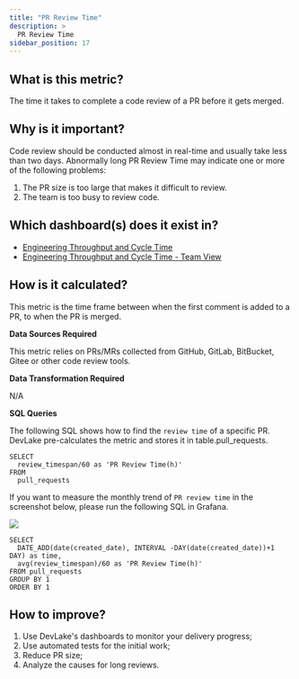 ```yaml
---
title: "PR Review Time"
description: >
  PR Review Time
sidebar_position: 17
---
```


## What is this metric? 
The time it takes to complete a code review of a PR before it gets merged. 

## Why is it important?
Code review should be conducted almost in real-time and usually take less than two days. Abnormally long PR Review Time may indicate one or more of the following problems:
1. The PR size is too large that makes it difficult to review.
2. The team is too busy to review code.

## Which dashboard(s) does it exist in?
- [Engineering Throughput and Cycle Time](/livedemo/EngineeringLeads/EngineeringThroughputAndCycleTime)
- [Engineering Throughput and Cycle Time - Team View](/livedemo/EngineeringLeads/EngineeringThroughputAndCycleTimeTeamView)


## How is it calculated?
This metric is the time frame between when the first comment is added to a PR, to when the PR is merged.

<b>Data Sources Required</b>

This metric relies on PRs/MRs collected from GitHub, GitLab, BitBucket, Gitee or other code review tools.

<b>Data Transformation Required</b>

N/A

<b>SQL Queries</b>

The following SQL shows how to find the `review time` of a specific PR. DevLake pre-calculates the metric and stores it in table.pull_requests.

```
SELECT
  review_timespan/60 as 'PR Review Time(h)'
FROM
  pull_requests
```


If you want to measure the monthly trend of `PR review time` in the screenshot below, please run the following SQL in Grafana. 

![](/img/Metrics/pr-review-time-monthly.png)

```
SELECT 
  DATE_ADD(date(created_date), INTERVAL -DAY(date(created_date))+1 DAY) as time,
  avg(review_timespan)/60 as 'PR Review Time(h)'
FROM pull_requests
GROUP BY 1
ORDER BY 1
```

## How to improve?
1. Use DevLake's dashboards to monitor your delivery progress;
2. Use automated tests for the initial work;
3. Reduce PR size;
4. Analyze the causes for long reviews.
